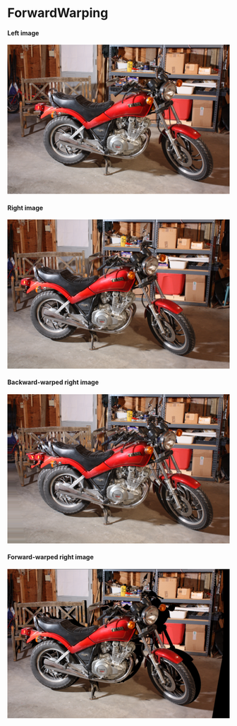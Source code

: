 # ForwardWarping

#### Left image
![Left image](./left.png)

#### Right image
![Right image](./right.png)

#### Backward-warped right image
![Backward image](./backward.png)

#### Forward-warped right image
![Forward image](./forward.png)
